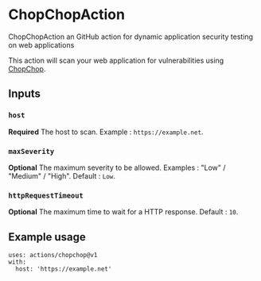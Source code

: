 # ChopChopAction
ChopChopAction an GitHub action for dynamic application security testing on web applications

This action will scan your web application for vulnerabilities using [ChopChop](https://github.com/isontheline/ChopChop).

## Inputs

### `host`
**Required** The host to scan. Example : `https://example.net`.

### `maxSeverity`
**Optional** The maximum severity to be allowed. Examples : "Low" / "Medium" / "High". Default : `Low`.

### `httpRequestTimeout`
**Optional** The maximum time to wait for a HTTP response. Default : `10`.

## Example usage
```
uses: actions/chopchop@v1
with:
  host: 'https://example.net'
```